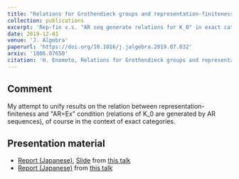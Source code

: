 ```yaml
---
title: "Relations for Grothendieck groups and representation-finiteness"
collection: publications
excerpt: 'Rep-fin v.s. "AR seq generate relations for K_0" in exact categories.'
date: 2019-12-01
venue: 'J. Algebra'
paperurl: 'https://doi.org/10.1016/j.jalgebra.2019.07.032'
arxiv: '1806.07650'
citation: 'H. Enomoto, Relations for Grothendieck groups and representation-finiteness, J. Algebra 539 (2019), 152--176.'
---
```


## Comment
My attempt to unify results on the relation between representation-finiteness and "AR=Ex" condition (relations of K_0 are generated by AR sequences), of course in the context of exact categories.

## Presentation material

- [Report (Japanese)](/files/Kanron2018.pdf), [Slide](/files/Kanron2018slide.pdf) from [this talk](/talks/2018-09-20/)
- [Report (Japanese)](/files/wakate2018.pdf) from [this talk](/talks/2018-03-07/)
